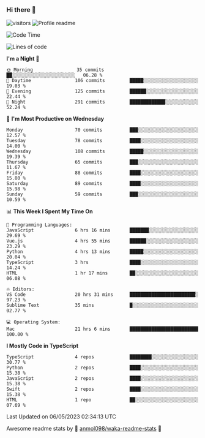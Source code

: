 ### Hi there 👋  
![visitors](https://visitor-badge.laobi.icu/badge?page_id=leverglowh) ![Profile readme](https://github.com/leverglowh/leverglowh/workflows/Profile%20readme/badge.svg?branch=master)

<!--START_SECTION:waka-->
![Code Time](http://img.shields.io/badge/Code%20Time-2%2C104%20hrs%2042%20mins-blue)

![Lines of code](https://img.shields.io/badge/From%20Hello%20World%20I%27ve%20Written-200.2%20thousand%20lines%20of%20code-blue)

**I'm a Night 🦉** 

```text
🌞 Morning                35 commits          ██░░░░░░░░░░░░░░░░░░░░░░░   06.28 % 
🌆 Daytime                106 commits         █████░░░░░░░░░░░░░░░░░░░░   19.03 % 
🌃 Evening                125 commits         ██████░░░░░░░░░░░░░░░░░░░   22.44 % 
🌙 Night                  291 commits         █████████████░░░░░░░░░░░░   52.24 % 
```
📅 **I'm Most Productive on Wednesday** 

```text
Monday                   70 commits          ███░░░░░░░░░░░░░░░░░░░░░░   12.57 % 
Tuesday                  78 commits          ████░░░░░░░░░░░░░░░░░░░░░   14.00 % 
Wednesday                108 commits         █████░░░░░░░░░░░░░░░░░░░░   19.39 % 
Thursday                 65 commits          ███░░░░░░░░░░░░░░░░░░░░░░   11.67 % 
Friday                   88 commits          ████░░░░░░░░░░░░░░░░░░░░░   15.80 % 
Saturday                 89 commits          ████░░░░░░░░░░░░░░░░░░░░░   15.98 % 
Sunday                   59 commits          ███░░░░░░░░░░░░░░░░░░░░░░   10.59 % 
```


📊 **This Week I Spent My Time On** 

```text
💬 Programming Languages: 
JavaScript               6 hrs 16 mins       ███████░░░░░░░░░░░░░░░░░░   29.69 % 
Vue.js                   4 hrs 55 mins       ██████░░░░░░░░░░░░░░░░░░░   23.29 % 
Python                   4 hrs 13 mins       █████░░░░░░░░░░░░░░░░░░░░   20.04 % 
TypeScript               3 hrs               ████░░░░░░░░░░░░░░░░░░░░░   14.24 % 
HTML                     1 hr 17 mins        ██░░░░░░░░░░░░░░░░░░░░░░░   06.08 % 

🔥 Editors: 
VS Code                  20 hrs 31 mins      ████████████████████████░   97.23 % 
Sublime Text             35 mins             █░░░░░░░░░░░░░░░░░░░░░░░░   02.77 % 

💻 Operating System: 
Mac                      21 hrs 6 mins       █████████████████████████   100.00 % 
```

**I Mostly Code in TypeScript** 

```text
TypeScript               4 repos             ████████░░░░░░░░░░░░░░░░░   30.77 % 
Python                   2 repos             ████░░░░░░░░░░░░░░░░░░░░░   15.38 % 
JavaScript               2 repos             ████░░░░░░░░░░░░░░░░░░░░░   15.38 % 
Swift                    2 repos             ████░░░░░░░░░░░░░░░░░░░░░   15.38 % 
HTML                     1 repo              ██░░░░░░░░░░░░░░░░░░░░░░░   07.69 % 
```




 Last Updated on 06/05/2023 02:34:13 UTC
<!--END_SECTION:waka-->


Awesome readme stats by :star2: [anmol098/waka-readme-stats](https://github.com/anmol098/waka-readme-stats) :star2:
